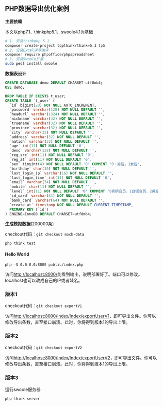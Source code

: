## PHP数据导出优化案例

**主要依赖**

本文以php7.1、thinkphp5.1、swoole4.1为基础

```bash
# 1. 安装thinkphp 5.1
composer create-project topthink/think=5.1 tp5
# 2. 安装Excel读写类库
composer require phpoffice/phpspreadsheet
# 3. 安装Swoole扩展
sudo pecl install swoole
```



**数据表设计**

```sql
CREATE DATABASE demo DEFAULT CHARSET utf8mb4;
USE demo;

DROP TABLE IF EXISTS t_user;
CREATE TABLE `t_user` (
  `id` bigint(20) NOT NULL AUTO_INCREMENT,
  `password` varchar(128) NOT NULL DEFAULT '',
  `headurl` varchar(1024) NOT NULL DEFAULT '',
  `nickname` varchar(32) NOT NULL DEFAULT '',
  `truename` varchar(32) NOT NULL DEFAULT '',
  `province` varchar(32) NOT NULL DEFAULT '',
  `city` varchar(32) NOT NULL DEFAULT '',
  `address` varchar(32) NOT NULL DEFAULT '',
  `nation` varchar(32) NOT NULL DEFAULT '',
  `age` int(11) NOT NULL DEFAULT '0',
  `desc` varchar(128) NOT NULL DEFAULT '',
  `reg_src` int(11) NOT NULL DEFAULT '0',
  `reg_at` int(11) NOT NULL DEFAULT '0',
  `sex` tinyint(4) NOT NULL DEFAULT '0' COMMENT '0：男性，1女性',
  `birthday` char(10) NOT NULL DEFAULT '',
  `last_login_ip` varchar(16) NOT NULL DEFAULT '',
  `last_login_time` int(11) NOT NULL DEFAULT '0',
  `email` varchar(34) NOT NULL DEFAULT '',
  `mobile` char(11) NOT NULL DEFAULT '',
  `level` int(11) NOT NULL DEFAULT '0' COMMENT '0青铜会员，1白银会员，2黄金会员，3铂金会员',
  `id_card` varchar(64) NOT NULL DEFAULT '',
  `bank_card` varchar(64) NOT NULL DEFAULT '',
  `create_at` timestamp NOT NULL DEFAULT CURRENT_TIMESTAMP,
  PRIMARY KEY (`id`)
) ENGINE=InnoDB DEFAULT CHARSET=utf8mb4;
```



**生成模拟数据**(200000条)

checkout代码：`git checkout mock-data`

`php think test`

#### Hello World

`php -S 0.0.0.0:8000 public/index.php`

访问[http://localhost:8000/](http://localhost:8000/)能看到输出，说明部署好了。端口可以修改。localhost也可以改成自己的IP或者域名。

### 版本1

checkout代码：`git checkout exportV1`

访问[http://localhost:8000/Index/Index/exportUserV1](http://localhost:8000/Index/Index/exportUserV1)，即可导出文件。你可以修改导出条数，直至接口崩溃。此时，你将得到版本1的导出上限。

### 版本2

checkout代码：`git checkout exportV2`

访问[http://localhost:8000/Index/Index/exportUserV2](http://localhost:8000/Index/Index/exportUserV2)，即可导出文件。你可以修改导出条数，直至接口崩溃。此时，你将得到版本1的导出上限。

### 版本3

运行swoole服务器

`php think server`